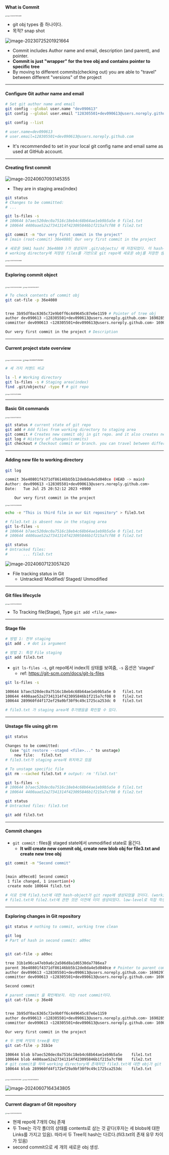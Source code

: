 #### What is Commit

<img src="images/image-20240607091504688.png" alt="image-20240607091504688" style="zoom:25%;" />

- git obj types 중 하나이다.
- 목적? snap shot

![image-20230725201921664](images/image-20230725201921664.png)



- Commit includes Author name and email, description (and parent), and pointer.
- **Commit is just "wrapper" for the tree obj and contains pointer to specific tree**
- By moving to different commits(checking out) you are able to "travel" between different "versions" of the project



---

#### Configure Git author name and email

~~~ bash
# Set git author name and email
git config --global user.name "dev090613"
git config --global user.email "128305501+dev090613@users.noreply.github.com"

git config --list

# user.name=dev090613
# user.email=128305501+dev090613@users.noreply.github.com
~~~

- It's recommended to set in your local git config name and email same as used at GitHub account.



---

#### Creating first commit

![image-20240607093145355](images/image-20240607093145355.png)

- They are in staging area(index)

~~~bash
git status
# Changes to be committed:
# ...

git ls-files -s
# 100644 b7aec520dec0a7516c18eb4c68b64ae1eb9b5a5e 0	file1.txt
# 100644 4400aae52a27341314f423095846b1f215a7cf08 0	file2.txt

git commit -m "Our very first commit in the project"
# [main (root-commit) 36e4080] Our very first commit in the project

# 새로운 SHA1 hash( 36e4080 )가 생성되어 .git/objects/ 에 저장되었다. 이 hash-obj는 commit이며 tree의 포인터를 포함한 여러가지 정보를 담는다.
# working directory에 저장된 files를 기반으로 git repo에 새로운 obj를 저장한 셈
~~~

<img src="images/image-20230726003036869.png" alt="image-20230726003036869" style="zoom:25%;" />



---

#### Exploring commit object

<img src="images/image-20230726003036869.png" alt="image-20230726003036869" style="zoom:25%;" />

<img src="images/image-20240607094338771.png" alt="image-20240607094338771" style="zoom: 25%;" />

~~~bash
# To check contents of commit obj
git cat-file -p 36e4080


tree 3b95df0ac6365c72e9b0ff6c449645c87e6e1159 # Pointer of tree obj
author dev090613 <128305501+dev090613@users.noreply.github.com> 1690285932 +0900 # Author name and email
committer dev090613 <128305501+dev090613@users.noreply.github.com> 1690285932 +0900 # Committer

Our very first commit in the project # Description
~~~



---

#### Current project state overview

<img src="images/image-20230726003036869.png" alt="image-20230726003036869" style="zoom:25%;" />

<img src="images/image-20240607121941861.png" alt="image-20240607121941861" style="zoom: 33%;" />

~~~bash
# 세 가지 커맨드 비교

ls -l # Working directory
git ls-files -s # Staging area(index)
find .git/objects/ -type f # git repo
~~~

<img src="images/image-20230725211258986.png" alt="image-20230725211258986" style="zoom:25%;" />



---

#### Basic Git commands

<img src="images/image-20240607121821233.png" alt="image-20240607121821233" style="zoom:25%;" />

~~~bash
git status # current state of git repo
git add # Add files from working directory to staging area
git commit # Creates new commit obj in git repo. and it also creates new blobs and trees
git log # History of changes(commits)
git checkout # Checkout commit or branch. you can travel between different versions of your project.
~~~



---

#### Adding new file to working directory

~~~bash
git log

commit 36e40801f4371df86146bb5b12de8da4e5d040ce (HEAD -> main)
Author: dev090613 <128305501+dev090613@users.noreply.github.com>
Date:   Tue Jul 25 20:52:12 2023 +0900

    Our very first commit in the project
~~~

<img src="images/image-20230725232906588.png" alt="image-20230725232906588" style="zoom:25%;" />

~~~bash
echo -e "This is third file in our Git repository" > file3.txt

# file3.txt is absent now in the staging area
git ls-files -s
# 100644 b7aec520dec0a7516c18eb4c68b64ae1eb9b5a5e 0	file1.txt
# 100644 4400aae52a27341314f423095846b1f215a7cf08 0	file2.txt

git status 
# Untracked files: 
# 		... file3.txt
~~~

![image-20240607123057420](images/image-20240607123057420.png)

- File tracking status in Git
  - Untracked/ Modified/ Staged/ Unmodified



---

#### Git files lifecycle

<img src="images/image-20230725233555538.png" alt="image-20230725233555538" style="zoom:25%;" />

- To Tracking file(Stage), Type `git add <file_name>`



---

#### Stage file

~~~bash
# 방법 1: 전부 staging
git add . # dot is argument

# 방법 2: 특정 File staging
git add file3.txt
~~~

- `git ls-files -s`, git repo에서 index의 상태를 보여줌, `-s` 옵션은 ‘staged’
  - ref: https://git-scm.com/docs/git-ls-files

~~~bash
git ls-files -s

100644 b7aec520dec0a7516c18eb4c68b64ae1eb9b5a5e 0	file1.txt
100644 4400aae52a27341314f423095846b1f215a7cf08 0	file2.txt
100644 289960fd4f172ef29a9bf30f9c49c1725ca253dc 0	file3.txt

# file3.txt 가 staging area에 추가됐음을 확인할 수 있다.
~~~



---

#### Unstage file using git rm

~~~bash
git status

Changes to be committed:
  (use "git restore --staged <file>..." to unstage)
	new file:   file3.txt	
# file3.txt가 staging area에 위치하고 있음

# To unstage specific file
git rm --cached file3.txt # output: rm 'file3.txt'

git ls-files -s
# 100644 b7aec520dec0a7516c18eb4c68b64ae1eb9b5a5e 0	file1.txt
# 100644 4400aae52a27341314f423095846b1f215a7cf08 0	file2.txt

git status
# Untracked files: file3.txt

git add file3.txt
~~~



---

#### Commit changes

- `git commit` : files을 staged state에서 unmodified state로 옮긴다.
  - **It will create new commit obj, create new blob obj for file3.txt and create new tree obj**

~~~bash
git commit -m "Second commit"


[main a09ece8] Second commit
 1 file changed, 1 insertion(+)
 create mode 100644 file3.txt
 
# 이로 인해 file3.txt에 대한 hash-object가 git repo에 생성되었을 것이다. (working directory의 file을 기반으로 git repo에 obj를 생성한 것)
# file1.txt와 file2.txt에 관한 것은 이전에 이미 생성되었다. low-level로 직접 작성. (git repo에 직접 생성하였었고, git read-tree, checkout-index 하여 working directory에 가져왔었음 )
~~~



---

#### Exploring changes in Git repository

~~~bash
git status # nothing to commit, working tree clean

git log
# Part of hash in second commit: a09ec


git cat-file -p a09ec

tree 31b1e96ca47eb9a6c2a506d8a1d6530da7786ea7
parent 36e40801f4371df86146bb5b12de8da4e5d040ce # Pointer to parent commit
author dev090613 <128305501+dev090613@users.noreply.github.com> 1690297384 +0900
committer dev090613 <128305501+dev090613@users.noreply.github.com> 1690297384 +0900

Second commit
~~~

~~~bash
# parent commit 을 확인해보자. 이는 root commit이다.
git cat-file -p 36e40


tree 3b95df0ac6365c72e9b0ff6c449645c87e6e1159
author dev090613 <128305501+dev090613@users.noreply.github.com> 1690285932 +0900
committer dev090613 <128305501+dev090613@users.noreply.github.com> 1690285932 +0900

Our very first commit in the project
~~~

~~~bash
# 두 번째 커밋의 tree를 확인
git cat-file -p 31b1e

100644 blob b7aec520dec0a7516c18eb4c68b64ae1eb9b5a5e	file1.txt
100644 blob 4400aae52a27341314f423095846b1f215a7cf08	file2.txt
# git commit을 하여 working directory에 존재하던 file3.txt에 대한 obj가 git repo에 생성되었다.
100644 blob 289960fd4f172ef29a9bf30f9c49c1725ca253dc	file3.txt  

~~~

<img src="images/image-20240607163700983.png" alt="image-20240607163700983" style="zoom:25%;" />

<img src="images/image-20240607163846013.png" alt="image-20240607163846013" style="zoom:25%;" />

![image-20240607164343805](images/image-20240607164343805.png)





---

#### Current diagram of Git repository

<img src="images/image-20230726003929333.png" alt="image-20230726003929333" style="zoom:25%;" />

- 현재 repo에 7개의 Obj 존재
- 두 Tree는 각각 폴더의 상태를 contents로 삼는 것 같다(후자는 세 blobs에 대한 Links를 가지고 있음). 따라서 두 Tree의 hash는 다르다.(fil3.txt의 존재 유무 차이가 있음)
- second commit으로 세 개의 새로운 obj 생성.
